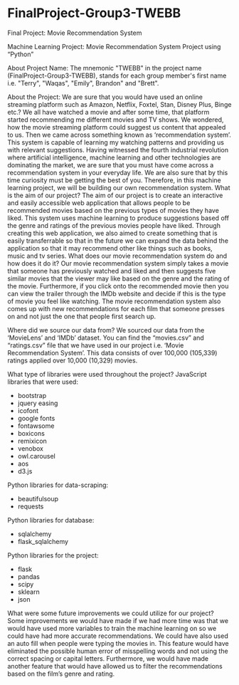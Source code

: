 # FinalProject-Group3-TWEBB
Final Project: Movie Recommendation System


Machine Learning Project:
Movie Recommendation System Project using “Python”

About Project Name:
The mnemonic "TWEBB" in the project name (FinalProject-Group3-TWEBB), stands for each group member's first name i.e. "Terry", "Waqas", "Emily", Brandon" and "Brett".


About the Project:
We are sure that you would have used an online streaming platform such as Amazon, Netflix, Foxtel, Stan, Disney Plus, Binge etc.? We all have watched a movie and after some time, that platform started recommending me different movies and TV shows. We wondered, how the movie streaming platform could suggest us content that appealed to us. Then we came across something known as ‘recommendation system’. This system is capable of learning my watching patterns and providing us with relevant suggestions. Having witnessed the fourth industrial revolution where artificial intelligence, machine learning and other technologies are dominating the market, we are sure that you must have come across a recommendation system in your everyday life. We are also sure that by this time curiosity must be getting the best of you. Therefore, in this machine learning project, we will be building our own recommendation system. 
What is the aim of our project? 
The aim of our project is to create an interactive and easily accessible web application that allows people to be recommended movies based on the previous types of movies they have liked. This system uses machine learning to produce suggestions based off the genre and ratings of the previous movies people have liked. Through creating this web application, we also aimed to create something that is easily transferrable so that in the future we can expand the data behind the application so that it may recommend other like things such as books, music and tv series. 
What does our movie recommendation system do and how does it do it? 
Our movie recommendation system simply takes a movie that someone has previously watched and liked and then suggests five similar movies that the viewer may like based on the genre and the rating of the movie. Furthermore, if you click onto the recommended movie then you can view the trailer through the IMDb website and decide if this is the type of movie you feel like watching. The movie recommendation system also comes up with new recommendations for each film that someone presses on and not just the one that people first search up.

Where did we source our data from?
We sourced our data from the ‘MovieLens’ and ‘IMDb’ dataset. You can find the “movies.csv” and “ratings.csv” file that we have used in our project i.e. ‘Movie Recommendation System’. This data consists of over 100,000 (105,339) ratings applied over 10,000 (10,329) movies.

What type of libraries were used throughout the project?
JavaScript libraries that were used:
- bootstrap
- jquery easing
- icofont
- google fonts
- fontawsome
- boxicons
- remixicon
- venobox
- owl.carousel
- aos
- d3.js
 
Python libraries for data-scraping:
- beautifulsoup
- requests

Python libraries for database:
- sqlalchemy
- flask_sqlalchemy

Python libraries for the project:
- flask
- pandas
- scipy
- sklearn
- json

What were some future improvements we could utilize for our project? 
Some improvements we would have made if we had more time was that we would have used more variables to train the machine learning on so we could have had more accurate recommendations. We could have also used an auto fill when people were typing the movies in. This feature would have eliminated the possible human error of misspelling words and not using the correct spacing or capital letters. Furthermore, we would have made another feature that would have allowed us to filter the recommendations based on the film’s genre and rating.